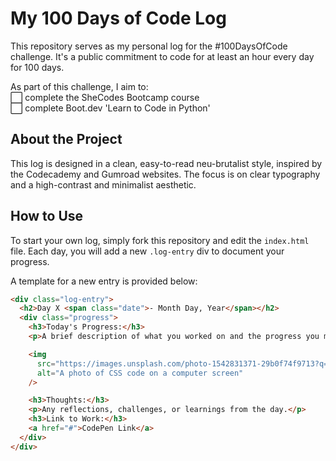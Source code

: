 # My 100 Days of Code Log

This repository serves as my personal log for the #100DaysOfCode challenge. It's a public commitment to code for at least an hour every day for 100 days.

As part of this challenge, I aim to:  
⬜ complete the SheCodes Bootcamp course  
⬜ complete Boot.dev 'Learn to Code in Python'

## About the Project

This log is designed in a clean, easy-to-read neu-brutalist style, inspired by the Codecademy and Gumroad websites. The focus is on clear typography and a high-contrast and minimalist aesthetic.

## How to Use

To start your own log, simply fork this repository and edit the `index.html` file. Each day, you will add a new `.log-entry` div to document your progress.

A template for a new entry is provided below:

```html
<div class="log-entry">
  <h2>Day X <span class="date">- Month Day, Year</span></h2>
  <div class="progress">
    <h3>Today's Progress:</h3>
    <p>A brief description of what you worked on and the progress you made.</p>

    <img
      src="https://images.unsplash.com/photo-1542831371-29b0f74f9713?q=80&w=2070&auto=format&fit=crop"
      alt="A photo of CSS code on a computer screen"
    />

    <h3>Thoughts:</h3>
    <p>Any reflections, challenges, or learnings from the day.</p>
    <h3>Link to Work:</h3>
    <a href="#">CodePen Link</a>
  </div>
</div>
```
